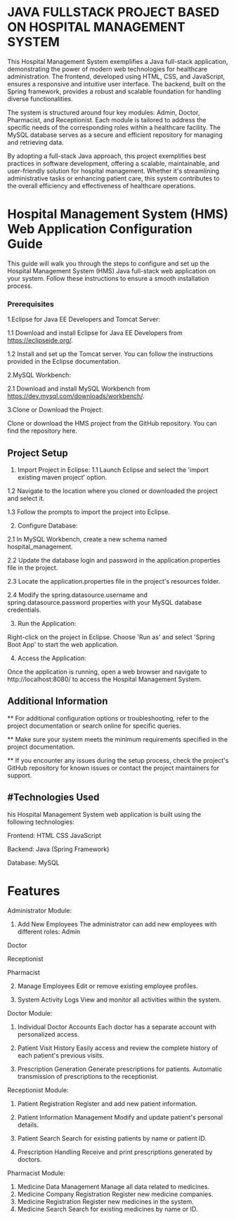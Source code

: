 
# JAVA FULLSTACK PROJECT BASED ON HOSPITAL MANAGEMENT SYSTEM 

This Hospital Management System exemplifies a Java full-stack application, demonstrating the power of modern web technologies for healthcare administration. The frontend, developed using HTML, CSS, and JavaScript, ensures a responsive and intuitive user interface. The backend, built on the Spring framework, provides a robust and scalable foundation for handling diverse functionalities.

The system is structured around four key modules: Admin, Doctor, Pharmacist, and Receptionist. Each module is tailored to address the specific needs of the corresponding roles within a healthcare facility. The MySQL database serves as a secure and efficient repository for managing and retrieving data.

By adopting a full-stack Java approach, this project exemplifies best practices in software development, offering a scalable, maintainable, and user-friendly solution for hospital management. Whether it's streamlining administrative tasks or enhancing patient care, this system contributes to the overall efficiency and effectiveness of healthcare operations.


# Hospital Management System (HMS) Web Application Configuration Guide

This guide will walk you through the steps to configure and set up the Hospital Management System (HMS) Java full-stack web application on your system. Follow these instructions to ensure a smooth installation process.

### Prerequisites
1.Eclipse for Java EE Developers and Tomcat Server:

1.1 Download and install Eclipse for Java EE Developers from https://eclipseide.org/.

1.2 Install and set up the Tomcat server. You can follow the instructions provided in the Eclipse documentation.

2.MySQL Workbench:

2.1 Download and install MySQL Workbench from https://dev.mysql.com/downloads/workbench/.


3.Clone or Download the Project:

Clone or download the HMS project from the GitHub repository. You can find the repository here.

## Project Setup
1. Import Project in Eclipse:
1.1 Launch Eclipse and select the 'import existing maven project' option.

1.2 Navigate to the location where you cloned or downloaded the project and select it.

1.3 Follow the prompts to import the project into Eclipse.

2. Configure Database:

2.1 In MySQL Workbench, create a new schema named hospital_management.

2.2 Update the database login and password in the application.properties file in the project.

2.3 Locate the application.properties file in the project's resources folder.

2.4 Modify the spring.datasource.username and spring.datasource.password properties with your MySQL database credentials.

3. Run the Application:

Right-click on the project in Eclipse.
Choose 'Run as' and select 'Spring Boot App' to start the web application.

4. Access the Application:

Once the application is running, open a web browser and navigate to http://localhost:8080/ to access the Hospital Management System.

## Additional Information
** For additional configuration options or troubleshooting, refer to the project documentation or search online for specific queries.

** Make sure your system meets the minimum requirements specified in the project documentation.

** If you encounter any issues during the setup process, check the project's GitHub repository for known issues or contact the project maintainers for support.

#Technologies Used
----------
his Hospital Management System web application is built using the following technologies:

Frontend:
HTML
CSS
JavaScript

Backend:
Java (Spring Framework)

Database:
MySQL

# Features
Administrator Module:
1. Add New Employees
The administrator can add new employees with different roles:
Admin

Doctor

Receptionist

Pharmacist

2. Manage Employees
Edit or remove existing employee profiles.

3. System Activity Logs
View and monitor all activities within the system.

Doctor Module:
1. Individual Doctor Accounts
Each doctor has a separate account with personalized access.

2. Patient Visit History
Easily access and review the complete history of each patient's previous visits.

3. Prescription Generation
Generate prescriptions for patients.
Automatic transmission of prescriptions to the receptionist.

Receptionist Module:
1. Patient Registration
Register and add new patient information.

2. Patient Information Management
Modify and update patient's personal details.

3. Patient Search
Search for existing patients by name or patient ID.

4. Prescription Handling
Receive and print prescriptions generated by doctors.

Pharmacist Module:
1. Medicine Data Management
Manage all data related to medicines.
2. Medicine Company Registration
Register new medicine companies.
3. Medicine Registration
Register new medicines in the system.
4. Medicine Search
Search for existing medicines by name or ID.


